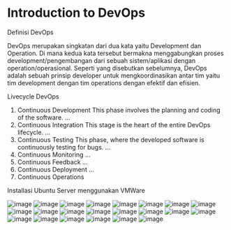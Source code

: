 # Introduction to DevOps



Definisi DevOps

DevOps merupakan singkatan dari dua kata yaitu Development dan Operation. Di mana kedua kata tersebut bermakna menggabungkan proses development/pengembangan dari sebuah sistem/aplikasi dengan operation/operasional. Seperti yang disebutkan sebelumnya, DevOps adalah sebuah prinsip developer untuk mengkoordinasikan antar tim yaitu tim development dengan tim operations dengan efektif dan efisien.

Livecycle DevOps

1) Continuous Development This phase involves the planning and coding of the software. ...
2) Continuous Integration This stage is the heart of the entire DevOps lifecycle. ...
3) Continuous Testing This phase, where the developed software is continuously testing for bugs. ...
4) Continuous Monitoring ...
5) Continuous Feedback ...
6) Continuous Deployment ...
7) Continuous Operations


Installasi Ubuntu Server menggunakan VMWare

![image](https://github.com/restubagusananda/uploadscrn/blob/56859bac3c23c7bac50c84c40502e15fd5ee37fc/Cuplikan%20layar%202023-08-29%20002239.png)
![image](https://github.com/restubagusananda/uploadscrn/blob/56859bac3c23c7bac50c84c40502e15fd5ee37fc/Cuplikan%20layar%202023-08-29%20002448.png)
![image](https://github.com/restubagusananda/uploadscrn/blob/56859bac3c23c7bac50c84c40502e15fd5ee37fc/Cuplikan%20layar%202023-08-29%20002526.png)
![image](https://github.com/restubagusananda/uploadscrn/blob/56859bac3c23c7bac50c84c40502e15fd5ee37fc/Cuplikan%20layar%202023-08-29%20002544.png)
![image](https://github.com/restubagusananda/uploadscrn/blob/56859bac3c23c7bac50c84c40502e15fd5ee37fc/Cuplikan%20layar%202023-08-29%20002944.png)
![image](https://github.com/restubagusananda/uploadscrn/blob/56859bac3c23c7bac50c84c40502e15fd5ee37fc/Cuplikan%20layar%202023-08-29%20003005.png)
![image](https://github.com/restubagusananda/uploadscrn/blob/56859bac3c23c7bac50c84c40502e15fd5ee37fc/Cuplikan%20layar%202023-08-29%20004615.png)
![image](https://github.com/restubagusananda/uploadscrn/blob/56859bac3c23c7bac50c84c40502e15fd5ee37fc/Cuplikan%20layar%202023-08-29%20004650.png)
![image](https://github.com/restubagusananda/uploadscrn/blob/56859bac3c23c7bac50c84c40502e15fd5ee37fc/Cuplikan%20layar%202023-08-29%20004848.png)
![image](https://github.com/restubagusananda/uploadscrn/blob/56859bac3c23c7bac50c84c40502e15fd5ee37fc/Cuplikan%20layar%202023-08-29%20004859.png)
![image](https://github.com/restubagusananda/uploadscrn/blob/56859bac3c23c7bac50c84c40502e15fd5ee37fc/Cuplikan%20layar%202023-08-29%20005037.png)
![image](https://github.com/restubagusananda/uploadscrn/blob/56859bac3c23c7bac50c84c40502e15fd5ee37fc/Cuplikan%20layar%202023-08-29%20005123.png)
![image](https://github.com/restubagusananda/uploadscrn/blob/56859bac3c23c7bac50c84c40502e15fd5ee37fc/Cuplikan%20layar%202023-08-29%20005257.png)
![image](https://github.com/restubagusananda/uploadscrn/blob/56859bac3c23c7bac50c84c40502e15fd5ee37fc/Cuplikan%20layar%202023-08-29%20005308.png)
![image](https://github.com/restubagusananda/uploadscrn/blob/56859bac3c23c7bac50c84c40502e15fd5ee37fc/Cuplikan%20layar%202023-08-29%20005611.png)
![image](https://github.com/restubagusananda/uploadscrn/blob/56859bac3c23c7bac50c84c40502e15fd5ee37fc/Cuplikan%20layar%202023-08-29%20005824.png)
![image](https://github.com/restubagusananda/uploadscrn/blob/56859bac3c23c7bac50c84c40502e15fd5ee37fc/Cuplikan%20layar%202023-08-29%20005844.png)
![image](https://github.com/restubagusananda/uploadscrn/blob/56859bac3c23c7bac50c84c40502e15fd5ee37fc/Cuplikan%20layar%202023-08-29%20005931.png)
![image](https://github.com/restubagusananda/uploadscrn/blob/56859bac3c23c7bac50c84c40502e15fd5ee37fc/Cuplikan%20layar%202023-08-29%20084256.png)
![image](https://github.com/restubagusananda/uploadscrn/blob/56859bac3c23c7bac50c84c40502e15fd5ee37fc/Cuplikan%20layar%202023-08-29%20090822.png)
![image](https://github.com/restubagusananda/uploadscrn/blob/56859bac3c23c7bac50c84c40502e15fd5ee37fc/Cuplikan%20layar%202023-08-29%20090928.png)
![image](https://github.com/restubagusananda/uploadscrn/blob/56859bac3c23c7bac50c84c40502e15fd5ee37fc/Cuplikan%20layar%202023-08-29%20092327.png)
